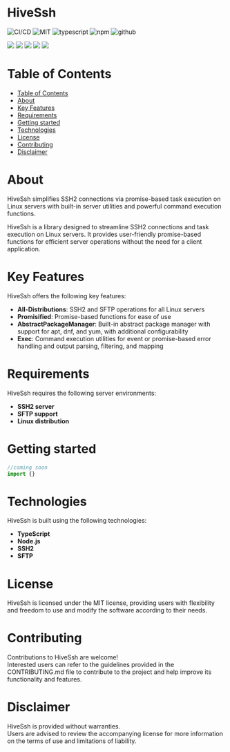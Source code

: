 # HiveSsh

![CI/CD](https://github.com/noblemajo/hivessh/workflows/Publish/badge.svg)
![MIT](https://img.shields.io/badge/license-MIT-blue.svg)
![typescript](https://img.shields.io/badge/dynamic/json?style=plastic&color=blue&label=Typescript&prefix=v&query=devDependencies.typescript&url=https%3A%2F%2Fraw.githubusercontent.com%2Fnoblemajo%2Fhivessh%2Fmain%2Fpackage.json)
![npm](https://img.shields.io/npm/v/hivessh.svg?style=plastic&logo=npm&color=red)
![github](https://img.shields.io/badge/dynamic/json?style=plastic&color=darkviolet&label=GitHub&prefix=v&query=version&url=https%3A%2F%2Fraw.githubusercontent.com%2Fnoblemajo%2Fhivessh%2Fmain%2Fpackage.json)

![](https://img.shields.io/badge/dynamic/json?color=green&label=watchers&query=watchers&suffix=x&url=https%3A%2F%2Fapi.github.com%2Frepos%2Fnoblemajo%2Fhivessh)
![](https://img.shields.io/badge/dynamic/json?color=yellow&label=stars&query=stargazers_count&suffix=x&url=https%3A%2F%2Fapi.github.com%2Frepos%2Fnoblemajo%2Fhivessh)
![](https://img.shields.io/badge/dynamic/json?color=orange&label=subscribers&query=subscribers_count&suffix=x&url=https%3A%2F%2Fapi.github.com%2Frepos%2Fnoblemajo%2Fhivessh)
![](https://img.shields.io/badge/dynamic/json?color=navy&label=forks&query=forks&suffix=x&url=https%3A%2F%2Fapi.github.com%2Frepos%2Fnoblemajo%2Fhivessh)
![](https://img.shields.io/badge/dynamic/json?color=darkred&label=open%20issues&query=open_issues&suffix=x&url=https%3A%2F%2Fapi.github.com%2Frepos%2Fnoblemajo%2Fhivessh)

# Table of Contents
- [Table of Contents](#table-of-contents)
- [About](#about)
- [Key Features](#key-features)
- [Requirements](#requirements)
- [Getting started](#getting-started)
- [Technologies](#technologies)
- [License](#license)
- [Contributing](#contributing)
- [Disclaimer](#disclaimer)

# About
HiveSsh simplifies SSH2 connections via promise-based task execution on Linux servers with built-in server utilities and powerful command execution functions.

HiveSsh is a library designed to streamline SSH2 connections and task execution on Linux servers. It provides user-friendly promise-based functions for efficient server operations without the need for a client application.

# Key Features
HiveSsh offers the following key features:
- __All-Distributions__: SSH2 and SFTP operations for all Linux servers
- __Promisified__: Promise-based functions for ease of use
- __AbstractPackageManager__: Built-in abstract package manager with support for apt, dnf, and yum, with additional configurability
- __Exec__: Command execution utilities for event or promise-based error handling and output parsing, filtering, and mapping

# Requirements
HiveSsh requires the following server environments:
- **SSH2 server**
- **SFTP support**
- **Linux distribution**

# Getting started

```ts
//coming soon
import {}
```

# Technologies
HiveSsh is built using the following technologies:
- **TypeScript**
- **Node.js**
- **SSH2**
- **SFTP**

# License
HiveSsh is licensed under the MIT license, providing users with flexibility and freedom to use and modify the software according to their needs.

# Contributing
Contributions to HiveSsh are welcome!  
Interested users can refer to the guidelines provided in the CONTRIBUTING.md file to contribute to the project and help improve its functionality and features.

# Disclaimer
HiveSsh is provided without warranties.  
Users are advised to review the accompanying license for more information on the terms of use and limitations of liability.
